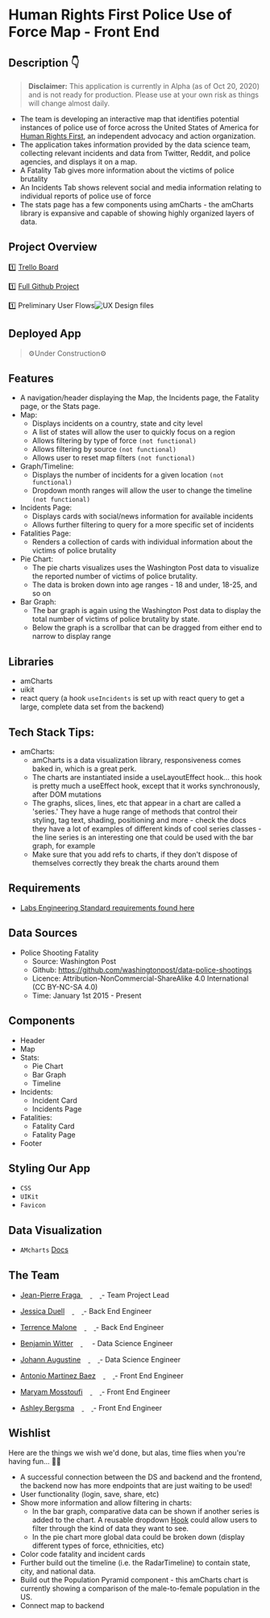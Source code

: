# Human Rights First Police Use of Force Map - Front End

## Description 👇
> **Disclaimer:** This application is currently in Alpha (as of Oct 20, 2020) and is not ready for production. Please use at your own risk as things will change almost daily.

- The team is developing an interactive map that identifies potential instances of police use of force across the United States of America for [Human Rights First](https://www.humanrightsfirst.org/), an independent advocacy and action organization. 
- The application takes information provided by the data science team, collecting relevant incidents and data from Twitter, Reddit, and police agencies, and displays it on a map.
- A Fatality Tab gives more information about the victims of police brutality 
- An Incidents Tab shows relevent social and media information relating to individual reports of police use of force  
- The stats page has a few components using amCharts - the amCharts library is expansive and capable of showing highly organized layers of data. 

## Project Overview

1️⃣ [Trello Board](https://trello.com/b/vUsfsVej/team-a-labs28)

1️⃣ [Full Github Project](https://github.com/orgs/Lambda-School-Labs/teams/labs-28-human-rights-first-a/repositories)

1️⃣ Preliminary User Flows![UX Design files](https://i.ibb.co/Xt1sw81/Human-Rights-First-1-25x.png) 


## Deployed App
> ⚙Under Construction⚙

## Features
- A navigation/header displaying the Map, the Incidents page, the Fatality page, or the Stats page. 
- Map: 
	- Displays incidents on a country, state and city level
	- A list of states will allow the user to quickly focus on a region
	- Allows filtering by type of force `(not functional)`
	- Allows filtering by source `(not functional)`
	- Allows user to reset map filters `(not functional)`
- Graph/Timeline: 
	- Displays the number of incidents for a given location `(not functional)`
	- Dropdown month ranges will allow the user to change the timeline `(not functional)`
- Incidents Page: 
	- Displays cards with social/news information for available incidents 
	- Allows further filtering to query for a more specific set of incidents 
- Fatalities Page: 
	- Renders a collection of cards with individual information about the victims of police brutality  
- Pie Chart: 
	- The pie charts visualizes uses the Washington Post data to visualize the reported number of victims of police brutality. 
	- The data is broken down into age ranges - 18 and under, 18-25, and so on
- Bar Graph: 
	- The bar graph is again using the Washington Post data to display the total number of victims of police brutality by state. 
	- Below the graph is a scrollbar that can be dragged from either end to narrow to display range 


## Libraries
- amCharts 
- uikit 
- react query (a hook `useIncidents` is set up with react query to get a large, complete data set from the backend)

## Tech Stack Tips: 

- amCharts:
	- amCharts is a data visualization library, responsiveness comes baked in, which is a great perk. 
	- The charts are instantiated inside a useLayoutEffect hook... this hook is pretty much a useEffect hook, except that it works synchronously, after DOM mutations 
	- The graphs, slices, lines, etc that appear in a chart are called a 'series.' They have a huge range of methods that control their styling, tag text, shading, positioning and more - check the docs they have a lot of examples of different kinds of cool series classes - the line series is an interesting one that could be used with the bar graph, for example
	- Make sure that you add refs to charts, if they don't dispose of themselves correctly they break the charts around them

## Requirements
- [Labs Engineering Standard requirements found here](https://www.notion.so/Human-Rights-First-Roadmap-Labs-28-4725bc357588498587902fed9d9b78c5)

## Data Sources
 - Police Shooting Fatality
 	- Source: Washington Post 
	- Github: https://github.com/washingtonpost/data-police-shootings
	- Licence: Attribution-NonCommercial-ShareAlike 4.0 International (CC BY-NC-SA 4.0)
	- Time: January 1st 2015 - Present

## Components

- Header 
- Map 
- Stats: 
	- Pie Chart 
	- Bar Graph 
	- Timeline
- Incidents: 
	- Incident Card
	- Incidents Page 
- Fatalities: 
	- Fatality Card 
	- Fatality Page 
- Footer

## Styling Our App
- `CSS`
- `UIKit`
- `Favicon`

## Data Visualization 
- `AMcharts` [Docs](https://www.amcharts.com/docs/v4/)

## The Team
- [Jean-Pierre Fraga ](https://github.com/JeanFraga)[<img src="https://github.com/favicon.ico" width="15"> ](https://github.com/JeanFraga)[<img src="https://static.licdn.com/sc/h/al2o9zrvru7aqj8e1x2rzsrca" width="15"> ](https://www.linkedin.com/in/jeanfraga/) - Team Project Lead

- [Jessica Duell](https://github.com/jduell12)[<img src="https://github.com/favicon.ico" width="15"> ](https://github.com/jduell12)[<img src="https://static.licdn.com/sc/h/al2o9zrvru7aqj8e1x2rzsrca" width="15"> ](https://www.linkedin.com/in/jessicaduell/)   - Back End Engineer

- [Terrence Malone](https://github.com/TerrenceAm22)[<img src="https://github.com/favicon.ico" width="15"> ](https://github.com/TerrenceAM22)[<img src="https://static.licdn.com/sc/h/al2o9zrvru7aqj8e1x2rzsrca" width="15"> ](https://www.linkedin.com/in/terrence-malone/) - Back End Engineer

- [Benjamin Witter](https://github.com/witerone)[<img src="https://github.com/favicon.ico" width="15"> ](https://github.com/witerone)[<img src="https://static.licdn.com/sc/h/al2o9zrvru7aqj8e1x2rzsrca" width="15">](https://www.linkedin.com/in/benjamin-witter-a8980a50/) - Data Science Engineer

- [Johann Augustine](https://github.com/DataLovecraft)[<img src="https://github.com/favicon.ico" width="15"> ](https://github.com/DataLovecraft)[<img src="https://static.licdn.com/sc/h/al2o9zrvru7aqj8e1x2rzsrca" width="15"> ](https://www.linkedin.com/in/johannaugustine/) - Data Science Engineer

- [Antonio Martinez Baez](https://github.com/tonomb)[<img src="https://github.com/favicon.ico" width="15"> ](https://github.com/tonomb)[<img src="https://static.licdn.com/sc/h/al2o9zrvru7aqj8e1x2rzsrca" width="15"> ](https://www.linkedin.com/in/antoniomtzb/) - Front End Engineer

- [Maryam Mosstoufi](https://github.com/MaryamMosstoufi)[<img src="https://github.com/favicon.ico" width="15"> ](https://github.com/MaryamMosstoufi)[<img src="https://static.licdn.com/sc/h/al2o9zrvru7aqj8e1x2rzsrca" width="15"> ](https://www.linkedin.com/in/maryammosstoufi/) - Front End Engineer

- [Ashley Bergsma](https://github.com/ashley-bergsma)[<img src="https://github.com/favicon.ico" width="15"> ](https://github.com/ashley-bergsma)[<img src="https://static.licdn.com/sc/h/al2o9zrvru7aqj8e1x2rzsrca" width="15"> ](https://www.linkedin.com/in/ashleybergsma89/) - Front End Engineer


## Wishlist 
Here are the things we wish we'd done, but alas, time flies when you're having fun... 🎉🎠

- A successful connection between the DS and backend and the frontend, the backend now has more endpoints that are just waiting to be used! 
- User functionality (login, save, share, etc)
- Show more information and allow filtering in charts:
	- In the bar graph, comparative data can be shown if another series is added to the chart. A reusable dropdown [Hook](https://dev.to/vunderkind/quick-introduction-to-react-custom-hooks-with-dropdown-selection-edh) could allow users to filter through the kind of data they want to see. 
	- In the pie chart more global data could be broken down (display different types of force, ethnicities, etc)
- Color code fatality and incident cards 
- Further build out the timeline (i.e. the RadarTimeline) to contain state, city, and national data. 
- Build out the Population Pyramid component - this amCharts chart is currently showing a comparison of the male-to-female population in the US. 
- Connect map to backend 